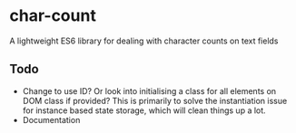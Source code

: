 # char-count
A lightweight ES6 library for dealing with character counts on text fields

## Todo
- Change to use ID? Or look into initialising a class for all elements on DOM class if provided? This is primarily to solve the instantiation issue for instance based state storage, which will clean things up a lot.
- Documentation
